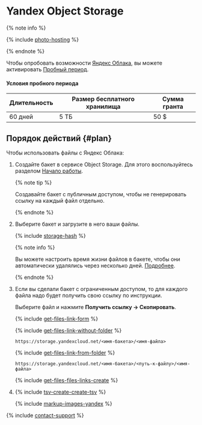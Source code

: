 # Yandex Object Storage

{% note info %}

{% include [photo-hosting](_includes/cloud-storage/photo-hosting.md) %}

{% endnote %}

Чтобы опробовать возможности [Яндекс&#160;Облака](https://cloud.yandex.ru/docs/storage/quickstart), вы можете активировать [Пробный период](https://cloud.yandex.ru/docs/free-trial/).

#### Условия пробного периода

Длительность | Размер бесплатного хранилища | Сумма гранта
------------ | ----------------- | ------------
60 дней | 5 ТБ | 50 $

## Порядок действий {#plan}

Чтобы использовать файлы с Яндекс&#160;Облака:

1. Создайте бакет в сервисе Object Storage. Для этого воспользуйтесь разделом [Начало работы](https://cloud.yandex.ru/docs/storage/quickstart).

    {% note tip %}

    Создавайте бакет с публичным доступом, чтобы не генерировать ссылку на каждый файл отдельно.

    {% endnote %}

1. Выберите бакет и загрузите в него ваши файлы.

    {% include [storage-hash](_includes/cloud-storage/hash.md) %}

    {% note info %}

    Вы можете настроить время жизни файлов в бакете, чтобы они автоматически удалялись через несколько дней. [Подробнее](https://cloud.yandex.ru/docs/storage/operations/buckets/lifecycles).

    {% endnote %}

1. Если вы сделали бакет с ограниченным доступом, то для каждого файла надо будет получить свою ссылку по инструкции.

    Выберите файл и нажмите **Получить ссылку → Скопировать**.

    {% include [get-files-link-form](_includes/amazon-cloud-storage/id-get-files/link-form.md) %}

    {% include [get-files-link-without-folder](_includes/amazon-cloud-storage/id-get-files/link-without-folder.md) %}

    ```
    https://storage.yandexcloud.net/<имя-бакета>/<имя-файла>
    ```

    {% include [get-files-link-from-folder](_includes/amazon-cloud-storage/id-get-files/link-from-folder.md) %}

    ```
    https://storage.yandexcloud.net/<имя-бакета>/<путь-к-файлу>/<имя-файла>
    ```

    {% include [get-files-files-links-create](_includes/amazon-cloud-storage/id-get-files/files-links-create.md) %}

1. {% include [tsv-create-create-tsv](_includes/cloud-storage/id-tsv-create/create-tsv.md) %}

    {% include [markup-images-yandex](_includes/cloud-storage/markup/markup-images-yandex.md) %}

{% include [contact-support](_includes/contact-support.md) %}